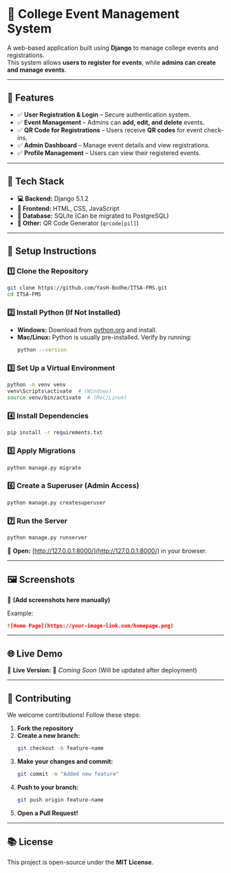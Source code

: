 # 🎉 College Event Management System

A web-based application built using **Django** to manage college events and registrations.  
This system allows **users to register for events**, while **admins can create and manage events**.  

---

## 🚀 Features  
- ✅ **User Registration & Login** – Secure authentication system.  
- ✅ **Event Management** – Admins can **add, edit, and delete** events.  
- ✅ **QR Code for Registrations** – Users receive **QR codes** for event check-ins.  
- ✅ **Admin Dashboard** – Manage event details and view registrations.  
- ✅ **Profile Management** – Users can view their registered events.  

---

## 🌟 Tech Stack  
- **💻 Backend:** Django 5.1.2  
- **📅 Frontend:** HTML, CSS, JavaScript  
- **📂 Database:** SQLite (Can be migrated to PostgreSQL)  
- **🤖 Other:** QR Code Generator (`qrcode[pil]`)  

---

## 📀 Setup Instructions  

### 1️⃣ Clone the Repository  
```bash
git clone https://github.com/YasH-Bodhe/ITSA-FMS.git
cd ITSA-FMS
```

### 2️⃣ Install Python (If Not Installed)  
- **Windows:** Download from [python.org](https://www.python.org/) and install.  
- **Mac/Linux:** Python is usually pre-installed. Verify by running:  
  ```bash
  python --version
  ```

### 3️⃣ Set Up a Virtual Environment  
```bash
python -m venv venv
venv\Scripts\activate  # (Windows)
source venv/bin/activate  # (Mac/Linux)
```

### 4️⃣ Install Dependencies  
```bash
pip install -r requirements.txt
```

### 5️⃣ Apply Migrations  
```bash
python manage.py migrate
```

### 6️⃣ Create a Superuser (Admin Access)  
```bash
python manage.py createsuperuser
```

### 7️⃣ Run the Server  
```bash
python manage.py runserver
```
🔹 **Open:** [http://127.0.0.1:8000/](http://127.0.0.1:8000/) in your browser.  

---

## 🖼️ Screenshots  
📌 **(Add screenshots here manually)**  

Example:  
```md
![Home Page](https://your-image-link.com/homepage.png)
```

---

## 🌐 Live Demo  
🚀 **Live Version:** 🔗 _Coming Soon_ (Will be updated after deployment)  

---

## 🤝 Contributing  
We welcome contributions! Follow these steps:  

1. **Fork the repository**  
2. **Create a new branch:**  
   ```bash
   git checkout -b feature-name
   ```
3. **Make your changes and commit:**  
   ```bash
   git commit -m "Added new feature"
   ```
4. **Push to your branch:**  
   ```bash
   git push origin feature-name
   ```
5. **Open a Pull Request!**  

---

## 📚 License  
This project is open-source under the **MIT License**.  

